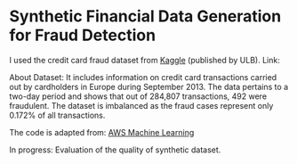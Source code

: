 # Synthetic Financial Data Generation for Fraud Detection

I used the credit card fraud dataset from <a href="https://www.kaggle.com/datasets/mlg-ulb/creditcardfraud" target="_blank">Kaggle</a> (published by ULB). Link: 

About Dataset: It includes information on credit card transactions carried out by cardholders in Europe during September 2013. The data pertains to a two-day period and shows that out of 284,807 transactions, 492 were fraudulent. The dataset is imbalanced as the fraud cases represent only 0.172% of all transactions.

The code is adapted from: 
<a href="https://aws.amazon.com/blogs/machine-learning/augment-fraud-transactions-using-synthetic-data-in-amazon-sagemaker/" target="_blank">AWS Machine Learning</a>

In progress: Evaluation of the quality of synthetic dataset.
